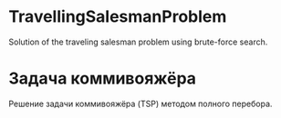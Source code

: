 # TravellingSalesmanProblem

Solution of the traveling salesman problem using brute-force search.

# Задача коммивояжёра

Решение задачи коммивояжёра (TSP) методом полного перебора.
